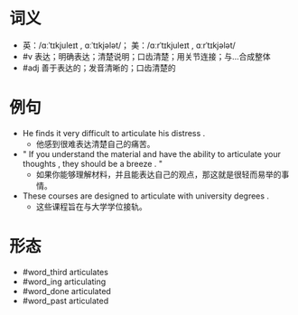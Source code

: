 # 词义
- 英：/ɑːˈtɪkjuleɪt , ɑːˈtɪkjələt/； 美：/ɑːrˈtɪkjuleɪt , ɑːrˈtɪkjələt/
- #v 表达；明确表达；清楚说明；口齿清楚；用关节连接；与…合成整体
- #adj 善于表达的；发音清晰的；口齿清楚的
# 例句
- He finds it very difficult to articulate his distress .
	- 他感到很难表达清楚自己的痛苦。
- " If you understand the material and have the ability to articulate your thoughts , they should be a breeze . "
	- 如果你能够理解材料，并且能表达自己的观点，那这就是很轻而易举的事情。
- These courses are designed to articulate with university degrees .
	- 这些课程旨在与大学学位接轨。
# 形态
- #word_third articulates
- #word_ing articulating
- #word_done articulated
- #word_past articulated
